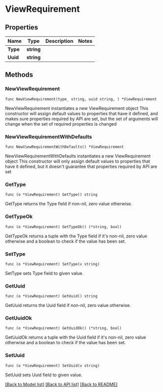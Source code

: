 # ViewRequirement

## Properties

Name | Type | Description | Notes
------------ | ------------- | ------------- | -------------
**Type** | **string** |  | 
**Uuid** | **string** |  | 

## Methods

### NewViewRequirement

`func NewViewRequirement(type_ string, uuid string, ) *ViewRequirement`

NewViewRequirement instantiates a new ViewRequirement object
This constructor will assign default values to properties that have it defined,
and makes sure properties required by API are set, but the set of arguments
will change when the set of required properties is changed

### NewViewRequirementWithDefaults

`func NewViewRequirementWithDefaults() *ViewRequirement`

NewViewRequirementWithDefaults instantiates a new ViewRequirement object
This constructor will only assign default values to properties that have it defined,
but it doesn't guarantee that properties required by API are set

### GetType

`func (o *ViewRequirement) GetType() string`

GetType returns the Type field if non-nil, zero value otherwise.

### GetTypeOk

`func (o *ViewRequirement) GetTypeOk() (*string, bool)`

GetTypeOk returns a tuple with the Type field if it's non-nil, zero value otherwise
and a boolean to check if the value has been set.

### SetType

`func (o *ViewRequirement) SetType(v string)`

SetType sets Type field to given value.


### GetUuid

`func (o *ViewRequirement) GetUuid() string`

GetUuid returns the Uuid field if non-nil, zero value otherwise.

### GetUuidOk

`func (o *ViewRequirement) GetUuidOk() (*string, bool)`

GetUuidOk returns a tuple with the Uuid field if it's non-nil, zero value otherwise
and a boolean to check if the value has been set.

### SetUuid

`func (o *ViewRequirement) SetUuid(v string)`

SetUuid sets Uuid field to given value.



[[Back to Model list]](../README.md#documentation-for-models) [[Back to API list]](../README.md#documentation-for-api-endpoints) [[Back to README]](../README.md)


